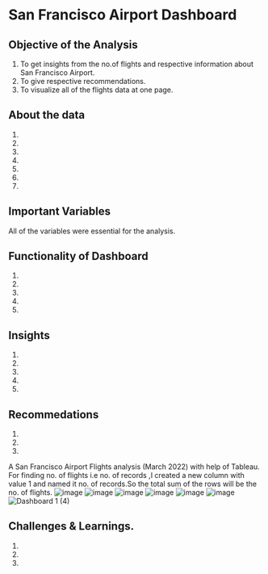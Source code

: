 # San Francisco Airport Dashboard

## Objective of the Analysis
1. To get insights from the no.of flights and respective information about San Francisco Airport. 
2. To give respective recommendations.
3. To visualize all of the flights data at one page.

## About the data
1.
2.
3.
4.
5.
6.
7.

## Important Variables
All of the variables were essential for the analysis.

## Functionality of Dashboard 
1.
2.
3.
4.
5.

## Insights
1.
2.
3.
4.
5.

## Recommedations
1.
2.
3.


A San Francisco Airport Flights analysis (March 2022) with help of Tableau.
For finding no. of flights i.e no. of records ,I created a new column with value 1 and named it no. of records.So the total sum of the rows will be the no. of flights.
![image](https://user-images.githubusercontent.com/106676849/187887366-50b536de-6cd5-4b11-acfc-269a7c7a9d39.png)
![image](https://user-images.githubusercontent.com/106676849/187887507-3a001a9e-9d6e-469e-9d2e-06ab35a0f1ca.png)
![image](https://user-images.githubusercontent.com/106676849/187887944-57841832-f5ab-4281-8643-8af2bfef3555.png)
![image](https://user-images.githubusercontent.com/106676849/187887994-3390d2e6-98ef-4749-8686-ff403e410b07.png)
![image](https://user-images.githubusercontent.com/106676849/187888056-b839c73c-b315-4902-8498-662dd2ec6046.png)
![image](https://user-images.githubusercontent.com/106676849/187888166-f9752c89-61d4-4317-99d4-20d83099da19.png)
![Dashboard 1 (4)](https://user-images.githubusercontent.com/106676849/187887051-d6a37040-e5d6-41d3-9fbb-a54df07bcf2c.png)

## Challenges & Learnings.
1.
2.
3.

